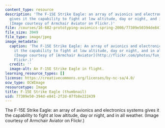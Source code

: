 ```yaml
---
content_type: resource
description: 'The F-15E Strike Eagle: an array of avionics and electronics systems
  gives it the capability to fight at low altitude, day or night, and in all weather.
  (Image courtesy of Armchair Aviator on Flickr.)'
file: /courses/16-682-prototyping-avionics-spring-2006/77309e50394de8412f2d07fb8e222439_16-682s06-th.jpg
file_size: 3949
file_type: image/jpeg
image_metadata:
  caption: 'The F-15E Strike Eagle: An array of avionics and electronics systems gives
    it the capability to fight at low altitude, day or night, and in all weather.
    (Image courtesy of [Armchair Aviator](http://flickr.com/photos/fun_flying/) on
    Flickr.)'
  credit: ''
  image-alt: An F-15E Strike Eagle in flight.
learning_resource_types: []
license: https://creativecommons.org/licenses/by-nc-sa/4.0/
ocw_type: OCWImage
resourcetype: Image
title: F-15E Strike Eagle (thumbnail)
uid: 77309e50-394d-e841-2f2d-07fb8e222439
---
```

The F-15E Strike Eagle: an array of avionics and electronics systems gives it the capability to fight at low altitude, day or night, and in all weather. (Image courtesy of Armchair Aviator on Flickr.)
